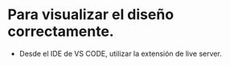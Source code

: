 # Para visualizar el diseño correctamente.

- Desde el IDE de VS CODE, utilizar la extensión de live server.